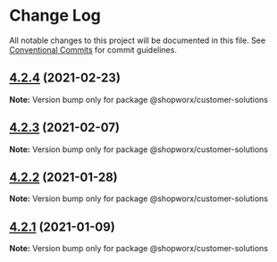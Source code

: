 # Change Log

All notable changes to this project will be documented in this file.
See [Conventional Commits](https://conventionalcommits.org) for commit guidelines.

## [4.2.4](https://bitbucket.org/entrib/shopworx/compare/v4.2.3...v4.2.4) (2021-02-23)

**Note:** Version bump only for package @shopworx/customer-solutions





## [4.2.3](https://bitbucket.org/entrib/shopworx/compare/v4.2.2...v4.2.3) (2021-02-07)

**Note:** Version bump only for package @shopworx/customer-solutions





## [4.2.2](https://bitbucket.org/entrib/shopworx/compare/v4.2.1...v4.2.2) (2021-01-28)

**Note:** Version bump only for package @shopworx/customer-solutions





## [4.2.1](https://bitbucket.org/entrib/shopworx/compare/v4.2.0-alpha.3...v4.2.1) (2021-01-09)

**Note:** Version bump only for package @shopworx/customer-solutions
